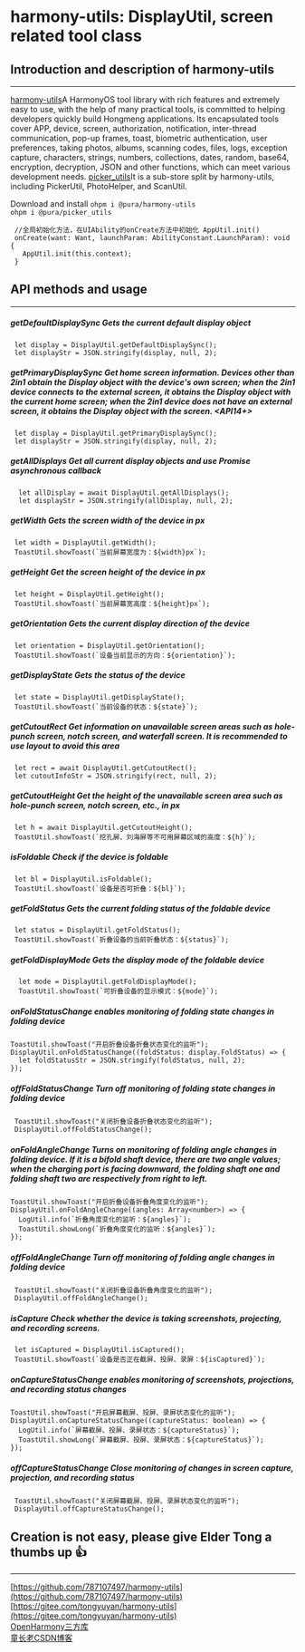 # harmony-utils: DisplayUtil, screen related tool class

## Introduction and description of harmony-utils

------
[harmony-utils](https://ohpm.openharmony.cn/#/cn/detail/@pura%2Fharmony-utils)A HarmonyOS tool library with rich features and extremely easy to use, with the help of many practical tools, is committed to helping developers quickly build Hongmeng applications. Its encapsulated tools cover APP, device, screen, authorization, notification, inter-thread communication, pop-up frames, toast, biometric authentication, user preferences, taking photos, albums, scanning codes, files, logs, exception capture, characters, strings, numbers, collections, dates, random, base64, encryption, decryption, JSON and other functions, which can meet various development needs.
[picker_utils](https://ohpm.openharmony.cn/#/cn/detail/@pura%2Fpicker_utils)It is a sub-store split by harmony-utils, including PickerUtil, PhotoHelper, and ScanUtil.

Download and install
`ohpm i @pura/harmony-utils`  
`ohpm i @pura/picker_utils`

 ```
  //全局初始化方法，在UIAbility的onCreate方法中初始化 AppUtil.init()
  onCreate(want: Want, launchParam: AbilityConstant.LaunchParam): void {
    AppUtil.init(this.context);
  }
 ```

## API methods and usage

------

##### getDefaultDisplaySync Gets the current default display object

```
 let display = DisplayUtil.getDefaultDisplaySync();
 let displayStr = JSON.stringify(display, null, 2);
```

##### getPrimaryDisplaySync Get home screen information. Devices other than 2in1 obtain the Display object with the device's own screen; when the 2in1 device connects to the external screen, it obtains the Display object with the current home screen; when the 2in1 device does not have an external screen, it obtains the Display object with the screen. <API14+>

```
 let display = DisplayUtil.getPrimaryDisplaySync();
 let displayStr = JSON.stringify(display, null, 2);
```

##### getAllDisplays Get all current display objects and use Promise asynchronous callback

```
  let allDisplay = await DisplayUtil.getAllDisplays();
  let displayStr = JSON.stringify(allDisplay, null, 2);
```

##### getWidth Gets the screen width of the device in px

```
 let width = DisplayUtil.getWidth();
 ToastUtil.showToast(`当前屏幕宽度为：${width}px`);
```

##### getHeight Get the screen height of the device in px

```
 let height = DisplayUtil.getHeight();
 ToastUtil.showToast(`当前屏幕宽高度：${height}px`);
```

##### getOrientation Gets the current display direction of the device

```
 let orientation = DisplayUtil.getOrientation();
 ToastUtil.showToast(`设备当前显示的方向：${orientation}`);
```

##### getDisplayState Gets the status of the device

```
 let state = DisplayUtil.getDisplayState();
 ToastUtil.showToast(`当前设备的状态：${state}`);
```

##### getCutoutRect Get information on unavailable screen areas such as hole-punch screen, notch screen, and waterfall screen. It is recommended to use layout to avoid this area

```
 let rect = await DisplayUtil.getCutoutRect();
 let cutoutInfoStr = JSON.stringify(rect, null, 2);
```

##### getCutoutHeight Get the height of the unavailable screen area such as hole-punch screen, notch screen, etc., in px

```
 let h = await DisplayUtil.getCutoutHeight();
 ToastUtil.showToast(`挖孔屏、刘海屏等不可用屏幕区域的高度：${h}`);
```

##### isFoldable Check if the device is foldable

```
 let bl = DisplayUtil.isFoldable();
 ToastUtil.showToast(`设备是否可折叠：${bl}`);
```

##### getFoldStatus Gets the current folding status of the foldable device

```
 let status = DisplayUtil.getFoldStatus();
 ToastUtil.showToast(`折叠设备的当前折叠状态：${status}`);
```

##### getFoldDisplayMode Gets the display mode of the foldable device

```
  let mode = DisplayUtil.getFoldDisplayMode();
  ToastUtil.showToast(`可折叠设备的显示模式：${mode}`);
```

##### onFoldStatusChange enables monitoring of folding state changes in folding device

```
ToastUtil.showToast("开启折叠设备折叠状态变化的监听");
DisplayUtil.onFoldStatusChange((foldStatus: display.FoldStatus) => {
  let foldStatusStr = JSON.stringify(foldStatus, null, 2);
});
```

##### offFoldStatusChange Turn off monitoring of folding state changes in folding device

```
 ToastUtil.showToast("关闭折叠设备折叠状态变化的监听");
 DisplayUtil.offFoldStatusChange();
```

##### onFoldAngleChange Turns on monitoring of folding angle changes in folding device. If it is a bifold shaft device, there are two angle values; when the charging port is facing downward, the folding shaft one and folding shaft two are respectively from right to left.

```
ToastUtil.showToast("开启折叠设备折叠角度变化的监听");
DisplayUtil.onFoldAngleChange((angles: Array<number>) => {
  LogUtil.info(`折叠角度变化的监听：${angles}`);
  ToastUtil.showLong(`折叠角度变化的监听：${angles}`);
});
```

##### offFoldAngleChange Turn off monitoring of folding angle changes in folding device

```
 ToastUtil.showToast("关闭折叠设备折叠角度变化的监听");
 DisplayUtil.offFoldAngleChange();
```

##### isCapture Check whether the device is taking screenshots, projecting, and recording screens.

```
 let isCaptured = DisplayUtil.isCaptured();
 ToastUtil.showToast(`设备是否正在截屏、投屏、录屏：${isCaptured}`);
```

##### onCaptureStatusChange enables monitoring of screenshots, projections, and recording status changes

```
ToastUtil.showToast("开启屏幕截屏、投屏、录屏状态变化的监听");
DisplayUtil.onCaptureStatusChange((captureStatus: boolean) => {
  LogUtil.info(`屏幕截屏、投屏、录屏状态：${captureStatus}`);
  ToastUtil.showLong(`屏幕截屏、投屏、录屏状态：${captureStatus}`);
});
```

##### offCaptureStatusChange Close monitoring of changes in screen capture, projection, and recording status

```
 ToastUtil.showToast("关闭屏幕截屏、投屏、录屏状态变化的监听");
 DisplayUtil.offCaptureStatusChange();
```

## Creation is not easy, please give Elder Tong a thumbs up 👍

------
[https://github.com/787107497/harmony-utils](https://github.com/787107497/harmony-utils)   
[https://gitee.com/tongyuyan/harmony-utils](https://gitee.com/tongyuyan/harmony-utils)   
[OpenHarmony三方库](https://ohpm.openharmony.cn/#/cn/detail/@pura%2Fharmony-utils)   
[童长老CSDN博客](https://blog.csdn.net/qq_32922545)   
   



